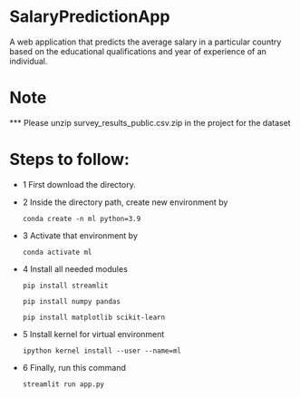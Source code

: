 # SalaryPredictionApp
A web application that predicts the average salary in a particular country based on the educational qualifications and year of experience of an individual.
# Note

*** Please unzip survey_results_public.csv.zip in the project for the dataset 

# Steps to follow:

- 1 First download the directory.

- 2 Inside the directory path, create new environment by 

  ```conda create -n ml python=3.9```

- 3 Activate that environment by

  ```conda activate ml```

- 4 Install all needed modules

  ```pip install streamlit```
    
  ```pip install numpy pandas```

  ```pip install matplotlib scikit-learn```

- 5 Install kernel for virtual environment

  ```ipython kernel install --user --name=ml```

- 6 Finally, run this command

  ```streamlit run app.py```
